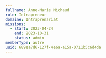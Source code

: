 ```yaml
---
fullname: Anne-Marie Michaud
role: Intrapreneur
domaine: Intraprenariat
missions:
  - start: 2023-04-24
    end: 2023-10-31
    status: admin
memberType: autre
uuid: 689ea7d6-127f-4e6a-a15a-0711b5c6d4da
---
```

